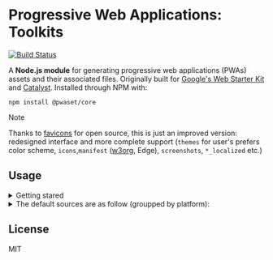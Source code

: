 # Progressive Web Applications: Toolkits

<!-- [![NPM version](https://img.shields.io/npm/v/favicons.svg)](https://www.npmjs.org/package/@pwas/core) -->

[![Build Status](https://github.com/itgalaxy/favicons/actions/workflows/ci.yml/badge.svg)](https://github.com/itgalaxy/favicons/actions/workflows/ci.yml)

A **Node.js module** for generating progressive web applications (PWAs) assets and their associated files. Originally built for [Google's Web Starter Kit](https://github.com/google/web-starter-kit) and [Catalyst](https://github.com/haydenbleasel/catalyst). Installed through NPM with:

```
npm install @pwaset/core
```

> [!NOTE]
>
> Thanks to [favicons](https://github.com/itgalaxy/favicons) for open source, this is just an improved version: redesigned interface and more complete support (`themes` for user's prefers color scheme, `icons`,`manifest` ([w3org](https://www.w3.org/TR/appmanifest/#web-application-manifest), Edge), `screenshots`, `*_localized` etc.)

## Usage

<details>
<summary>Getting stared</summary>

To use `@pwaset/core`, require the corresponding module and call it, optionally specifying a configuration and callback object. A full list of options can be found in the [`test/createExamples`](test/createExamples.mjs) folder or refer to the JSDoc support.

`@pwas/core` generates its PWA assets locally using pure Javascript, without any external dependencies.

> Please note: the package are tested on Node 14 and above.

</details>

<details>
<summary>The default sources are as follow (groupped by platform):</summary>

```json
{
  "pwaIcon": [
    "android-chrome-144x144.png",
    "android-chrome-192x192.png",
    "android-chrome-256x256.png",
    "android-chrome-36x36.png",
    "android-chrome-384x384.png",
    "android-chrome-48x48.png",
    "android-chrome-512x512.png",
    "android-chrome-72x72.png",
    "android-chrome-96x96.png",
    "manifest.webmanifest"
  ],
  "appleIcon": [
    "apple-touch-icon-1024x1024.png",
    "apple-touch-icon-114x114.png",
    "apple-touch-icon-120x120.png",
    "apple-touch-icon-144x144.png",
    "apple-touch-icon-152x152.png",
    "apple-touch-icon-167x167.png",
    "apple-touch-icon-180x180.png",
    "apple-touch-icon-57x57.png",
    "apple-touch-icon-60x60.png",
    "apple-touch-icon-72x72.png",
    "apple-touch-icon-76x76.png",
    "apple-touch-icon-precomposed.png",
    "apple-touch-icon.png",
    "safari-pinned-tab.svg"
  ],
  "appleStartup": [
    "apple-touch-startup-image-640x1136.png",
    "apple-touch-startup-image-750x1334.png",
    "apple-touch-startup-image-828x1792.png",
    "apple-touch-startup-image-1125x2436.png",
    "apple-touch-startup-image-1136x640.png",
    "apple-touch-startup-image-1170x2532.png",
    "apple-touch-startup-image-1179x2556.png",
    "apple-touch-startup-image-1242x2208.png",
    "apple-touch-startup-image-1242x2688.png",
    "apple-touch-startup-image-1284x2778.png",
    "apple-touch-startup-image-1290x2796.png",
    "apple-touch-startup-image-1334x750.png",
    "apple-touch-startup-image-1488x2266.png",
    "apple-touch-startup-image-1536x2048.png",
    "apple-touch-startup-image-1620x2160.png",
    "apple-touch-startup-image-1640x2160.png",
    "apple-touch-startup-image-1668x2224.png",
    "apple-touch-startup-image-1668x2388.png",
    "apple-touch-startup-image-1792x828.png",
    "apple-touch-startup-image-2048x1536.png",
    "apple-touch-startup-image-2048x2732.png",
    "apple-touch-startup-image-2160x1620.png",
    "apple-touch-startup-image-2160x1640.png",
    "apple-touch-startup-image-2208x1242.png",
    "apple-touch-startup-image-2224x1668.png",
    "apple-touch-startup-image-2266x1488.png",
    "apple-touch-startup-image-2388x1668.png",
    "apple-touch-startup-image-2436x1125.png",
    "apple-touch-startup-image-2532x1170.png",
    "apple-touch-startup-image-2556x1179.png",
    "apple-touch-startup-image-2688x1242.png",
    "apple-touch-startup-image-2732x2048.png",
    "apple-touch-startup-image-2778x1284.png",
    "apple-touch-startup-image-2796x1290.png",
  ],
  "favicons": [
    "favicon-16x16.png",
    "favicon-32x32.png",
    "favicon-48x48.png",
    "favicon.ico",
    "favicon.svg",
  ],
  "windows": [
    "mstile-144x144.png",
    "mstile-150x150.png",
    "mstile-310x150.png",
    "mstile-310x310.png",
    "mstile-70x70.png"
    "browserconfig.xml"
  ],
  "yandex": [
    "yandex-browser-50x50.png",
    "yandex-browser-manifest.json"
  ]
}
```

</details>

## License

MIT
